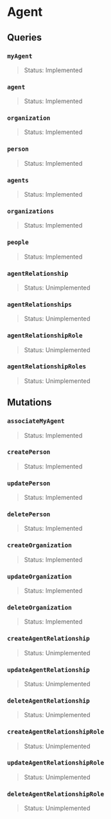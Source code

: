 # Agent

## Queries

### `myAgent`
> Status: Implemented

### `agent`
> Status: Implemented

### `organization`
> Status: Implemented

### `person`
> Status: Implemented

### `agents`
> Status: Implemented

### `organizations`
> Status: Implemented

### `people`
> Status: Implemented

### `agentRelationship`
> Status: Unimplemented

### `agentRelationships`
> Status: Unimplemented

### `agentRelationshipRole`
> Status: Unimplemented

### `agentRelationshipRoles`
> Status: Unimplemented

## Mutations

### `associateMyAgent`

> Status: Implemented

### `createPerson`

> Status: Implemented

### `updatePerson`

> Status: Implemented

### `deletePerson`

> Status: Implemented

### `createOrganization`

> Status: Implemented

### `updateOrganization`

> Status: Implemented

### `deleteOrganization`

> Status: Implemented

### `createAgentRelationship`

> Status: Unimplemented

### `updateAgentRelationship`

> Status: Unimplemented

### `deleteAgentRelationship`

> Status: Unimplemented

### `createAgentRelationshipRole`

> Status: Unimplemented

### `updateAgentRelationshipRole`

> Status: Unimplemented

### `deleteAgentRelationshipRole`

> Status: Unimplemented

